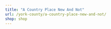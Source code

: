 ```yaml
---
title: "A Country Place New And Not"
url: /york-county/a-country-place-new-and-not/
shop: shop
---
```

